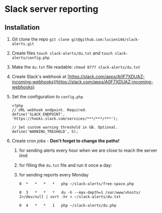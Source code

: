 # Slack server reporting

## Installation

1. Git clone the repo `git clone git@github.com:lucien144/slack-alerts.git`
2. Create files `touch slack-alerts/du.txt` and `touch slack-alerts/config.php`
3. Make the `du.txt` file readable: `chmod 0777 slack-alerts/du.txt`
5. Create Slack's webhook at [https://slack.com/apps/A0F7XDUAZ-incoming-webhooks](https://slack.com/apps/A0F7XDUAZ-incoming-webhooks)
6. Set the configuration to `config.php`

	```
	<?php
	// URL webhook endpoint. Required.
	define('SLACK_ENDPOINT', 'https://hooks.slack.com/services/***/***/***');

	// Set custom warning threshold in GB. Optional.
	define('WARNING_TRESHOLD', 5);
	```
7. Create cron jobs - **Don't forget to change the paths!**
   1. for sending alerts every hour when we are close to reach the server limit
   2. for filling the `du.txt` file and run it once a day:
   3. for sending reports every Monday
	
		`0	*	*	*	*	php ~/slack-alerts/free-space.php`
		
		`0	3	*	*	*	du -h --max-depth=1 /var/www/vhosts/ 2>/dev/null | sort -hr > ~/slack-alerts/du.txt`
		
		`0	4	*	*	1	php ~/slack-alerts/du.php`
